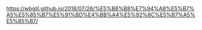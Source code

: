 https://wbglil.github.io/2018/07/26/%E5%B8%B8%E7%94%A8%E5%B7%A5%E5%85%B7%E5%91%BD%E4%BB%A4%E5%92%8C%E5%B7%A5%E5%85%B7/